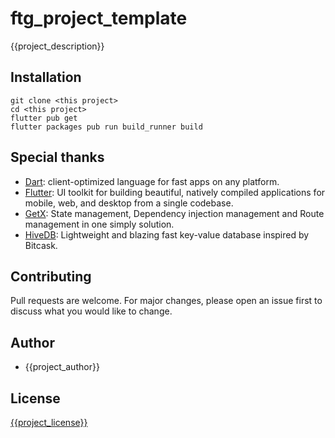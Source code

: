 # ftg_project_template
{{project_description}}


## Installation

  ```
  git clone <this project>
  cd <this project>
  flutter pub get
  flutter packages pub run build_runner build
  ```
  

## Special thanks

 - [Dart](https://dart.dev/): client-optimized language for fast apps on any platform.
 - [Flutter](https://flutter.dev/): UI toolkit for building beautiful, natively compiled applications for mobile, web, and desktop from a single codebase.
 - [GetX](https://pub.dev/packages/get): State management, Dependency injection management and Route management in one simply solution.
 - [HiveDB](https://hivedb.dev/): Lightweight and blazing fast key-value database inspired by Bitcask.



## Contributing
Pull requests are welcome. For major changes, please open an issue first to discuss what you would like to change.


## Author
 - {{project_author}}


## License
[{{project_license}}](https://choosealicense.com/licenses/{{project_license_tag}}/)
